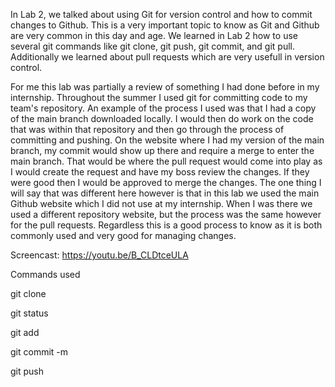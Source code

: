 In Lab 2, we talked about using Git for version control and how to commit changes to Github. This is a very important topic to know as Git and Github are very common in this day and age. We learned in Lab 2 how to use several git commands like git clone, git push, git commit, and git pull. Additionally we learned about pull requests which are very usefull in version control.

For me this lab was partially a review of something I had done before in my internship. Throughout the summer I used git for committing code to my team's repository. An example of the process I used was that I had a copy of the main branch downloaded locally. I would then do work on the code that was within that repository and then go through the process of committing and pushing. On the website where I had my version of the main branch, my commit would show up there and require a merge to enter the main branch. That would be where the pull request would come into play as I would create the request and have my boss review the changes. If they were good then I would be approved to merge the changes. The one thing I will say that was different here however is that in this lab we used the main Github website which I did not use at my internship. When I was there we used a different repository website, but the process was the same however for the pull requests. Regardless this is a good process to know as it is both commonly used and very good for managing changes.

Screencast: https://youtu.be/B_CLDtceULA

Commands used

git clone <url>

git status

git add <file>

git commit -m <message with quotation marks>

git push <repository url>